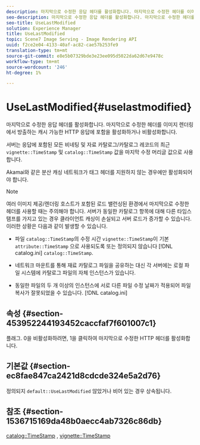 ```yaml
---
description: 마지막으로 수정한 응답 헤더를 활성화합니다. 마지막으로 수정한 헤더를 이미지 렌더링에서 방출하는 캐시 가능한 HTTP 응답에 포함을 활성화하거나 비활성화합니다.
seo-description: 마지막으로 수정한 응답 헤더를 활성화합니다. 마지막으로 수정한 헤더를 이미지 렌더링에서 방출하는 캐시 가능한 HTTP 응답에 포함을 활성화하거나 비활성화합니다.
seo-title: UseLastModified
solution: Experience Manager
title: UseLastModified
topic: Scene7 Image Serving - Image Rendering API
uuid: f2ce2e04-4133-40af-ac82-cae57b253fe9
translation-type: tm+mt
source-git-commit: e8e5b07329bde3e23ee095d5022da62d67e9478c
workflow-type: tm+mt
source-wordcount: '246'
ht-degree: 1%

---
```



# UseLastModified{#uselastmodified}

마지막으로 수정한 응답 헤더를 활성화합니다. 마지막으로 수정한 헤더를 이미지 렌더링에서 방출하는 캐시 가능한 HTTP 응답에 포함을 활성화하거나 비활성화합니다.

서버는 응답에 포함된 모든 비네팅 및 자료 카탈로그/카탈로그 레코드의 최근 `vignette::TimeStamp` 및 `catalog::TimeStamp` 값을 마지막 수정 머리글 값으로 사용합니다.

Akamai와 같은 분산 캐싱 네트워크가 태그 헤더를 지원하지 않는 경우에만 활성화되어야 합니다.

>[!NOTE]
>
>여러 이미지 제공/렌더링 호스트가 포함된 로드 밸런싱된 환경에서 마지막으로 수정한 헤더를 사용할 때는 주의해야 합니다. 서버가 동일한 카탈로그 항목에 대해 다른 타임스탬프를 가지고 있는 경우 클라이언트 캐싱이 손실되고 서버 로드가 증가할 수 있습니다. 이러한 상황은 다음과 같이 발생할 수 있습니다.

* 파일 `catalog::TimeStamp`의 수정 시간 `vignette::TimeStamp`이 기본 `attribute::TimeStamp` 으로 사용되도록 또는 정의되지 않습니다 [!DNL catalog.ini] `catalog::TimeStamp`.

* 네트워크 마운트를 통해 재료 카탈로그 파일을 공유하는 대신 각 서버에는 로컬 파일 시스템에 카탈로그 파일의 자체 인스턴스가 있습니다.
* 동일한 파일의 두 개 이상의 인스턴스에 서로 다른 파일 수정 날짜가 적용되어 파일 복사가 잘못되었을 수 있습니다. [!DNL catalog.ini]

## 속성 {#section-453952244193452caccfaf7f601007c1}

플래그. 0을 비활성화하려면, 1을 클릭하여 마지막으로 수정한 HTTP 헤더를 활성화합니다.

## 기본값 {#section-ec8fae847ca2421d8cdcde324e5a2d76}

정의되지 `default::UseLastModified` 않았거나 비어 있는 경우 상속됩니다.

## 참조 {#section-1536715169da48b0aecc4ab7326c86db}

[catalog::TimeStamp](../../../../../ir-api/material-cat/image-rendering-api-ref/c-ir-material-catalog/c-ir-material-data-reference/r-ir-timestamp-dataref.md#reference-6daf7973dc4f4b4e9e8165756db7c319) , [vignette::TimeStamp](../../../../../ir-api/material-cat/image-rendering-api-ref/c-ir-material-catalog/c-ir-vignette-map-reference/r-ir-timestamp-vignette.md#reference-d57cdd40a6a645d199dbb1d56cc85bc1)
